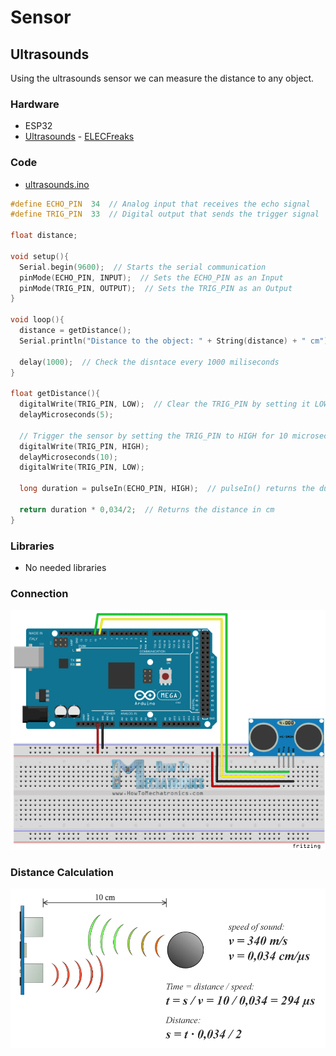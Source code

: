 # Sensor
## Ultrasounds
Using the ultrasounds sensor we can measure the distance to any object.

### Hardware
* ESP32
* [Ultrasounds](docs/datasheet_ultrasounds.pdf) - [ELECFreaks](https://cdn.sparkfun.com/datasheets/Sensors/Proximity/HCSR04.pdf)

### Code
* [ultrasounds.ino](ultrasounds.ino)

```cpp
#define ECHO_PIN  34  // Analog input that receives the echo signal
#define TRIG_PIN  33  // Digital output that sends the trigger signal

float distance;

void setup(){
  Serial.begin(9600);  // Starts the serial communication
  pinMode(ECHO_PIN, INPUT);  // Sets the ECHO_PIN as an Input
  pinMode(TRIG_PIN, OUTPUT);  // Sets the TRIG_PIN as an Output
}

void loop(){
  distance = getDistance(); 
  Serial.println("Distance to the object: " + String(distance) + " cm");
  
  delay(1000);  // Check the disntace every 1000 miliseconds
}

float getDistance(){
  digitalWrite(TRIG_PIN, LOW);  // Clear the TRIG_PIN by setting it LOW
  delayMicroseconds(5);

  // Trigger the sensor by setting the TRIG_PIN to HIGH for 10 microseconds
  digitalWrite(TRIG_PIN, HIGH);
  delayMicroseconds(10);
  digitalWrite(TRIG_PIN, LOW);

  long duration = pulseIn(ECHO_PIN, HIGH);  // pulseIn() returns the duration (length of the pulse) in microseconds
  
  return duration * 0,034/2;  // Returns the distance in cm
}
```

### Libraries
* No needed libraries

### Connection 
![Calculation image](docs/connection.png)

### Distance Calculation
![Calculation image](docs/distance_calculation.png)